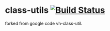 class-utils [![Build Status](https://travis-ci.org/poutsjr/class-utils.svg?branch=master)](https://travis-ci.org/poutsjr/class-utils)
===========

forked from google code vh-class-util.
